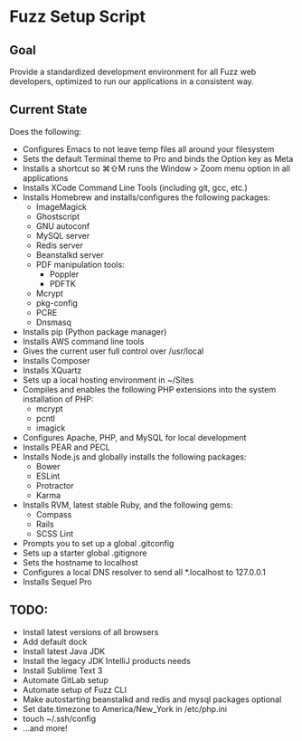 Fuzz Setup Script
==================

## Goal

Provide a standardized development environment for all Fuzz web developers, optimized to run our applications in a consistent way.

## Current State

Does the following:

- Configures Emacs to not leave temp files all around your filesystem
- Sets the default Terminal theme to Pro and binds the Option key as Meta
- Installs a shortcut so ⌘⇧M runs the Window > Zoom menu option in all applications
- Installs XCode Command Line Tools (including git, gcc, etc.)
- Installs Homebrew and installs/configures the following packages:
  - ImageMagick
  - Ghostscript
  - GNU autoconf
  - MySQL server
  - Redis server
  - Beanstalkd server
  - PDF manipulation tools:
    - Poppler
    - PDFTK
  - Mcrypt
  - pkg-config
  - PCRE
  - Dnsmasq
- Installs pip (Python package manager)
- Installs AWS command line tools
- Gives the current user full control over /usr/local
- Installs Composer
- Installs XQuartz
- Sets up a local hosting environment in ~/Sites
- Compiles and enables the following PHP extensions into the system installation of PHP:
  - mcrypt
  - pcntl
  - imagick
- Configures Apache, PHP, and MySQL for local development
- Installs PEAR and PECL
- Installs Node.js and globally installs the following packages:
  - Bower
  - ESLint
  - Protractor
  - Karma
- Installs RVM, latest stable Ruby, and the following gems:
  - Compass
  - Rails
  - SCSS Lint
- Prompts you to set up a global .gitconfig
- Sets up a starter global .gitignore
- Sets the hostname to localhost
- Configures a local DNS resolver to send all *.localhost to 127.0.0.1
- Installs Sequel Pro



## TODO:
- Install latest versions of all browsers
- Add default dock
- Install latest Java JDK
- Install the legacy JDK IntelliJ products needs
- Install Sublime Text 3
- Automate GitLab setup
- Automate setup of Fuzz CLI
- Make autostarting beanstalkd and redis and mysql packages optional
- Set date.timezone to America/New_York in /etc/php.ini
- touch ~/.ssh/config
- …and more!
